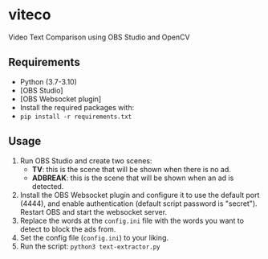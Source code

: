 # viteco
Video Text Comparison using OBS Studio and OpenCV

## Requirements
- Python (3.7-3.10)
- [OBS Studio]
- [OBS Websocket plugin]
- Install the required packages with:
- ```pip install -r requirements.txt```

## Usage
1. Run OBS Studio and create two scenes:
    - **TV**: this is the scene that will be shown when there is no ad.
    - **ADBREAK**: this is the scene that will be shown when an ad is detected.
2. Install the OBS Websocket plugin and configure it to use the default port (4444), and enable authentication (default script password is "secret"). Restart OBS and start the websocket server.
3. Replace the words at the ```config.ini``` file with the words you want to detect to block the ads from.
4. Set the config file (```config.ini```) to your liking.
5. Run the script: ```python3 text-extractor.py```